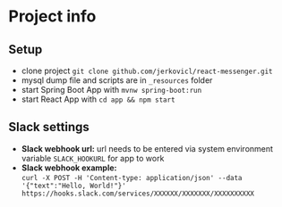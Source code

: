 # Project info

## Setup

- clone project `git clone github.com/jerkovicl/react-messenger.git`
- mysql dump file and scripts are in `_resources` folder
- start Spring Boot App with `mvnw spring-boot:run`
- start React App with `cd app && npm start`

## Slack settings

- **Slack webhook url:** url needs to be entered via system environment variable `SLACK_HOOKURL` for app to work
- **Slack webhook example:**  
  `curl -X POST -H 'Content-type: application/json' --data '{"text":"Hello, World!"}' https://hooks.slack.com/services/XXXXXX/XXXXXXX/XXXXXXXXXX`
